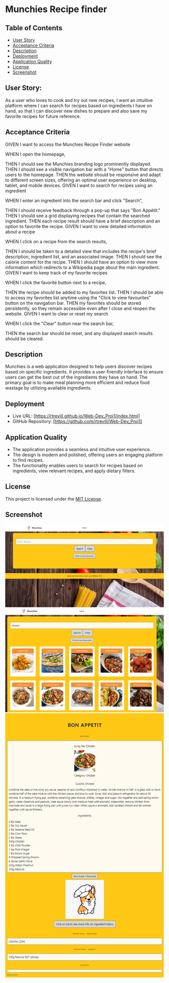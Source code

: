 # Munchies Recipe finder 

## Table of Contents

- [User Story](#User-story)
- [Acceptance Criteria](#Acceptance-criteria) 
- [Description](#description)
- [Deployment](#deployment)
- [Application Quality](#application-quality)
- [License](#license)
- [Screenshot](#screenshot)

## User Story:
As a user who loves to cook and try out new recipes, I want an intuitive platform where I can search for recipes based on ingredients I have on hand, so that I can discover new dishes to prepare and also save my favorite recipes for future reference.

## Acceptance Criteria

GIVEN I want to access the Munchies Recipe Finder website

WHEN I open the homepage,

THEN I should see the Munchies branding logo prominently displayed.
THEN I should see a visible navigation bar with a "Home" button that directs users to the homepage.
THEN the website should be responsive and adapt to different screen sizes, offering an optimal user experience on desktop, tablet, and mobile devices.
GIVEN I want to search for recipes using an ingredient

WHEN I enter an ingredient into the search bar and click "Search",

THEN I should receive feedback through a pop-up that says "Bon Appétit."
THEN I should see a grid displaying recipes that contain the searched ingredient.
THEN each recipe result should have a brief description and an option to favorite the recipe.
GIVEN I want to view detailed information about a recipe

WHEN I click on a recipe from the search results,

THEN I should be taken to a detailed view that includes the recipe's brief description, ingredient list, and an associated image.
THEN I should see the calorie content for the recipe.
THEN I should have an option to view more information which redirects to a Wikipedia page about the main ingredient.
GIVEN I want to keep track of my favorite recipes

WHEN I click the favorite button next to a recipe,

THEN the recipe should be added to my favorites list.
THEN I should be able to access my favorites list anytime using the "Click to view favourites" button on the navigation bar.
THEN my favorites should be stored persistently, so they remain accessible even after I close and reopen the website.
GIVEN I want to clear or reset my search

WHEN I click the "Clear" button near the search bar,

THEN the search bar should be reset, and any displayed search results should be cleared.

## Description

Munchies is a web application designed to help users discover recipes based on specific ingredients. It provides a user-friendly interface to ensure users can get the best out of the ingredients they have on hand. The primary goal is to make meal planning more efficient and reduce food wastage by utilizing available ingredients.

## Deployment

- Live URL: [https://rtrevill.github.io/Web-Dev_Proj1/index.html]
- GitHub Repository: [https://github.com/rtrevill/Web-Dev_Proj1]


## Application Quality

- The application provides a seamless and intuitive user experience.
- The design is modern and polished, offering users an engaging platform to find recipes.
- The functionality enables users to search for recipes based on ingredients, view relevant recipes, and apply dietary filters.

## License

This project is licensed under the [MIT License](LICENSE).

## Screenshot

![Home Page](./munchies1.png)
![Dishes](./Munchies2.png)
![Recipe](./munchies3.png)
